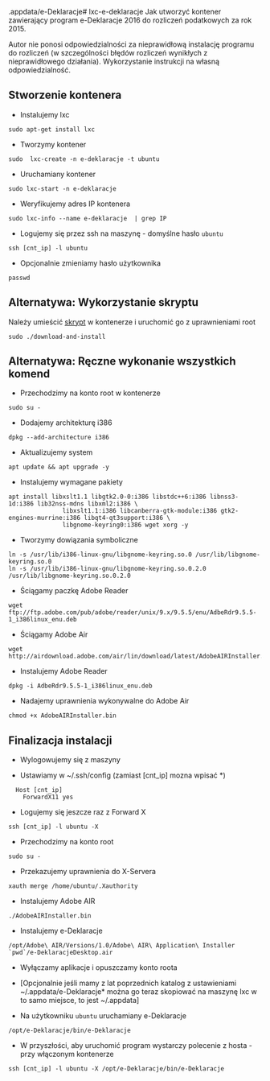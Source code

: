 .appdata/e-Deklaracje# lxc-e-deklaracje
Jak utworzyć kontener zawierający program e-Deklaracje 2016 do rozliczeń podatkowych za rok 2015.

Autor nie ponosi odpowiedzialności za nieprawidłową instalację programu do rozliczeń (w szczególności błędów rozliczeń wynikłych z nieprawidłowego działania). Wykorzystanie instrukcji na własną odpowiedzialność.

## Stworzenie kontenera
- Instalujemy lxc

```
sudo apt-get install lxc
```

- Tworzymy kontener

```
sudo  lxc-create -n e-deklaracje -t ubuntu
```

- Uruchamiany kontener

```
sudo lxc-start -n e-deklaracje
```

-  Weryfikujemy adres IP kontenera

```
sudo lxc-info --name e-deklaracje  | grep IP
```

- Logujemy się przez ssh na maszynę - domyślne hasło `ubuntu`

```
ssh [cnt_ip] -l ubuntu
```

- Opcjonalnie zmieniamy hasło użytkownika

```
passwd
```

## Alternatywa: Wykorzystanie skryptu
Należy umieścić [skrypt](download-and-install-adobe) w kontenerze i uruchomić go z uprawnieniami root 

```
sudo ./download-and-install
```

## Alternatywa: Ręczne wykonanie wszystkich komend
- Przechodzimy na konto root w kontenerze

```
sudo su -
```

- Dodajemy architekturę i386

```
dpkg --add-architecture i386
```

- Aktualizujemy system

```
apt update && apt upgrade -y
```

-  Instalujemy wymagane pakiety

```
apt install libxslt1.1 libgtk2.0-0:i386 libstdc++6:i386 libnss3-1d:i386 lib32nss-mdns libxml2:i386 \
               libxslt1.1:i386 libcanberra-gtk-module:i386 gtk2-engines-murrine:i386 libqt4-qt3support:i386 \
               libgnome-keyring0:i386 wget xorg -y
```

- Tworzymy dowiązania symboliczne

```
ln -s /usr/lib/i386-linux-gnu/libgnome-keyring.so.0 /usr/lib/libgnome-keyring.so.0
ln -s /usr/lib/i386-linux-gnu/libgnome-keyring.so.0.2.0 /usr/lib/libgnome-keyring.so.0.2.0
```


- Ściągamy paczkę Adobe Reader

```
wget ftp://ftp.adobe.com/pub/adobe/reader/unix/9.x/9.5.5/enu/AdbeRdr9.5.5-1_i386linux_enu.deb
```

- Ściągamy Adobe Air

```
wget http://airdownload.adobe.com/air/lin/download/latest/AdobeAIRInstaller.bin
```

- Instalujemy Adobe Reader

```
dpkg -i AdbeRdr9.5.5-1_i386linux_enu.deb
```

- Nadajemy uprawnienia wykonywalne do Adobe Air

```
chmod +x AdobeAIRInstaller.bin
```

## Finalizacja instalacji
- Wylogowujemy się z maszyny

- Ustawiamy w ~/.ssh/config (zamiast [cnt_ip] mozna wpisać *)
```
  Host [cnt_ip]
    ForwardX11 yes
```


- Logujemy się jeszcze raz z Forward X

```
ssh [cnt_ip] -l ubuntu -X
```

- Przechodzimy na konto root

```
sudo su - 
```

- Przekazujemy uprawnienia do X-Servera

```
xauth merge /home/ubuntu/.Xauthority
```

- Instalujemy Adobe AIR

```
./AdobeAIRInstaller.bin
```

- Instalujemy e-Deklaracje

```
/opt/Adobe\ AIR/Versions/1.0/Adobe\ AIR\ Application\ Installer  `pwd`/e-DeklaracjeDesktop.air
```

- Wyłączamy aplikacje i opuszczamy konto roota

- [Opcjonalnie jeśli mamy z lat poprzednich katalog z ustawieniami ~/.appdata/e-Deklaracje* można go teraz skopiować na maszynę lxc w to samo miejsce, to jest ~/.appdata]

- Na użytkowniku `ubuntu` uruchamiany e-Deklaracje

```
/opt/e-Deklaracje/bin/e-Deklaracje
```

- W przyszłości, aby uruchomić program wystarczy polecenie z hosta - przy włączonym kontenerze

```
ssh [cnt_ip] -l ubuntu -X /opt/e-Deklaracje/bin/e-Deklaracje
```
